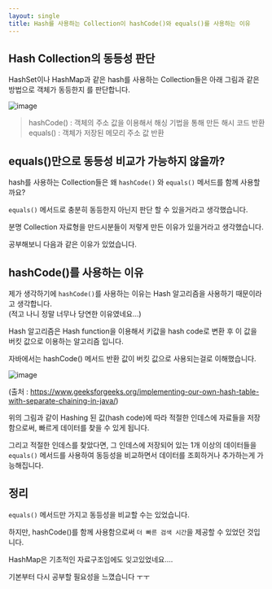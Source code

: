```yaml
---
layout: single
title: Hash를 사용하는 Collection이 hashCode()와 equals()를 사용하는 이유
---
```


## Hash Collection의 동등성 판단

HashSet이나 HashMap과 같은 hash를 사용하는 Collection들은 아래 그림과 같은 방법으로 객체가 동등한지 를 판단합니다.

![image](https://github.com/cire0304/cire0304.github.io/assets/80495427/1427000a-0038-4844-bd31-81b4d19acb0f)

> hashCode() : 객체의 주소 값을 이용해서 해싱 기법을 통해 만든 해시 코드 반환  
> equals() : 객체가 저장된 메모리 주소 값 반환

## equals()만으로 동등성 비교가 가능하지 않을까?

hash를 사용하는 Collection들은 왜 `hashCode()` 와 `equals()` 메서드를 함께 사용할까요?

`equals()` 메서드로 충분히 동등한지 아닌지 판단 할 수 있을거라고 생각했습니다.

분명 Collection 자료형을 만드시분들이 저렇게 만든 이유가 있을거라고 생각했습니다.

공부해보니 다음과 같은 이유가 있었습니다.

## hashCode()를 사용하는 이유

제가 생각하기에 `hashCode()`를 사용하는 이유는 Hash 알고리즘을 사용하기 때문이라고 생각합니다.  
(적고 나니 정말 너무나 당연한 이유였네요…)

Hash 알고리즘은 Hash function을 이용해서 키값을 hash code로 변환 후 이 값을 버킷 값으로 이용하는 알고리즘 입니다. 

자바에서는 hashCode() 메서드 반환 값이 버킷 값으로 사용되는걸로 이해했습니다.

![image](https://github.com/cire0304/cire0304.github.io/assets/80495427/c9064d1d-1ad4-4368-8c23-5f1d819a1f7e)

(출처 : https://www.geeksforgeeks.org/implementing-our-own-hash-table-with-separate-chaining-in-java/)

위의 그림과 같이 Hashing 된 값(hash code)에 따라 적절한 인데스에 자료들을 저장함으로써, 빠르게 데이터를 찾을 수 있게 됩니다.

그리고 적절한 인데스를 찾았다면, 그 인데스에 저장되어 있는 1개 이상의 데이터들을 `equals()` 메서드를 사용하여 동등성을 비교하면서 데이터를 조회하거나 추가하는게 가능해집니다.

## 정리

`equals()` 메서드만 가지고 동등성을 비교할 수는 있었습니다.

하지만, hashCode()를 함께 사용함으로써 `더 빠른 검색 시간`을 제공할 수 있었던 것입니다.

HashMap은 기초적인 자료구조임에도 잊고있었네요….

기본부터 다시 공부할 필요성을 느꼈습니다 ㅜㅜ
